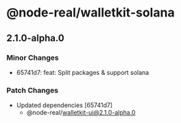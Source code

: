# @node-real/walletkit-solana

## 2.1.0-alpha.0

### Minor Changes

- 65741d7: feat: Split packages & support solana

### Patch Changes

- Updated dependencies [65741d7]
  - @node-real/walletkit-ui@2.1.0-alpha.0
